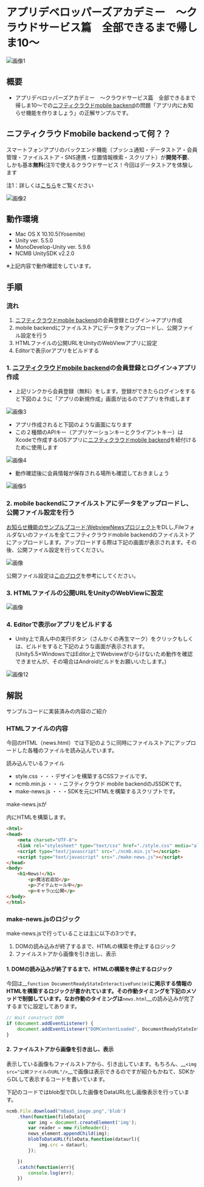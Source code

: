 # アプリデベロッパーズアカデミー　〜クラウドサービス篇　全部できるまで帰しま10〜
![画像1](./readme-img/WebviewConcept.png)

## 概要
* アプリデベロッパーズアカデミー　〜クラウドサービス篇　全部できるまで帰しま10〜での[ニフティクラウドmobile backend](http://mb.cloud.nifty.com/)の問題「アプリ内にお知らせ機能を作りましょう」の正解サンプルです。


## ニフティクラウドmobile backendって何？？
スマートフォンアプリのバックエンド機能（プッシュ通知・データストア・会員管理・ファイルストア・SNS連携・位置情報検索・スクリプト）が**開発不要**、しかも基本**無料**(注1)で使えるクラウドサービス！今回はデータストアを体験します

注1：詳しくは[こちら](http://mb.cloud.nifty.com/price.htm)をご覧ください

![画像2](https://github.com/natsumo/SwiftLoginApp/blob/master/readme-img/002.png)

## 動作環境
* Mac OS X 10.10.5(Yosemite)
* Unity ver. 5.5.0
* MonoDevelop-Unity ver. 5.9.6
* NCMB UnitySDK v2.2.0

※上記内容で動作確認をしています。

## 手順
### 流れ
1. [ニフティクラウドmobile backend](http://mb.cloud.nifty.com/)の会員登録とログイン→アプリ作成
2. mobile backendにファイルストアにデータをアップロードし、公開ファイル設定を行う
3. HTMLファイルの公開URLをUnityのWebViewアプリに設定
4. Editorで表示orアプリをビルドする

### 1. [ニフティクラウドmobile backend](http://mb.cloud.nifty.com/)の会員登録とログイン→アプリ作成

* 上記リンクから会員登録（無料）をします。登録ができたらログインをすると下図のように「アプリの新規作成」画面が出るのでアプリを作成します

![画像3](https://github.com/natsumo/SwiftLoginApp/blob/master/readme-img/003.png)

* アプリ作成されると下図のような画面になります
* この２種類のAPIキー（アプリケーションキーとクライアントキー）はXcodeで作成するiOSアプリに[ニフティクラウドmobile backend](http://mb.cloud.nifty.com/)を紐付けるために使用します

![画像4](https://github.com/natsumo/SwiftLoginApp/blob/master/readme-img/004.png)

* 動作確認後に会員情報が保存される場所も確認しておきましょう

![画像5](https://github.com/natsumo/SwiftLoginApp/blob/master/readme-img/005.png)

### 2. mobile backendにファイルストアにデータをアップロードし、公開ファイル設定を行う

[お知らせ機能のサンプルプコード:WebviewNewsプロジェクト](https://github.com/hounenhounen/WeviewNews)をDLし,Fileフォルダないのファイルを全てニフティクラウドmobile backendのファイルストアにアップロードします。アップロードする際は下記の画面が表示されます。その後、公開ファイル設定を行ってください。

![画像](./readme-img/uploadFile.png)


公開ファイル設定は[このブログ](http://qiita.com/natsumo/items/6edd296dd871f80c466a#4-ファイルの公開ファイルurlを取得と確認)を参考にしてください。

### 3. HTMLファイルの公開URLをUnityのWebViewに設定

![画像](./readme-img/SetNewsWebViewScript.png)

### 4. Editorで表示orアプリをビルドする
* Unity上で真ん中の実行ボタン（さんかくの再生マーク）をクリックもしくは、ビルドをすると下記のような画面が表示されます。
(Unity5.5×WindowsではEditor上でWebviewがひらけないため動作を確認できませんが、その場合はAndroidビルドをお願いいたします。)


![画像12](./readme-img/Webview.png)


## 解説
サンプルコードに実装済みの内容のご紹介

### HTMLファイルの内容

今回のHTML（news.html）では下記のように同時にファイルストアにアップロードした各種のファイルを読み込んでいます。

読み込んでいるファイル
* style.css ・・・デザインを構築するCSSファイルです。
* ncmb.min.js ・・・ニフティクラウド mobile backendのJSSDKです。
* make-news.js ・・・SDKを元にHTMLを構築するスクリプトです。

make-news.jsが<div id="content">内にHTMLを構築します。

```html
<html>
<head>
	<meta charset="UTF-8">
	<link rel="stylesheet" type="text/css" href="./style.css" media="all">
	<script type="text/javascript" src="./ncmb.min.js"></script>
	<script type="text/javascript" src="./make-news.js"></script>
</head>
<body>
    <h1>News!</h1>
		<p>魔法岩追加</p>
		<p>アイテムセール中</p>
		<p>キャラ◯◯公開</p>
</body>
</html>
```

### make-news.jsのロジック

make-news.jsで行っていることは主に以下の3つです。

1. DOMの読み込みが終了するまで、HTMLの構築を停止するロジック
2. ファイルストアから画像を引き出し、表示

#### 1. DOMの読み込みが終了するまで、HTMLの構築を停止するロジック

今回は__`function DocumentReadyStateInteractiveFunc(e)`__に掲示する情報のHTMLを構築するロジックが書かれています。その作動タイミングを下記のメソッドで制御しています。なお作動のタイミングは__`news.html`__の読み込みが完了するまでに設定してあります。

```js
// Wait construct DOM
if (document.addEventListener) {
    document.addEventListener("DOMContentLoaded", DocumentReadyStateInteractiveFunc);
}
```

#### 2. ファイルストアから画像を引き出し、表示

表示している画像もファイルストアから、引き出しています。もちろん、__`<img src="公開ファイルのURL"/>`__で画像は表示できるのですが紹介もかねて、SDKからDLして表示するコードを書いています。

下記のコードではblob型でDLした画像をDataURL化し画像表示を行っています。

```js
ncmb.File.download("mBaaS_image.png",'blob')
    .then(function(fileData){
        var img = document.createElement('img');
        var reader = new FileReader();
        news_element.appendChild(img);
        blobToDataURL(fileData,function(dataurl){
            img.src = dataurl;
        });

    })
    .catch(function(err){
        console.log(err);
    })

```
